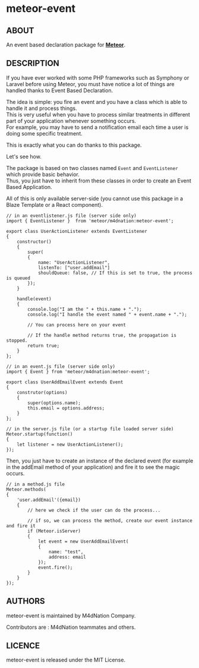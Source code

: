 # meteor-event

## ABOUT
An event based declaration package for [**Meteor**](https://www.meteor.com).

## DESCRIPTION

If you have ever worked with some PHP frameworks such as Symphony or Laravel before using Meteor, you must have notice
a lot of things are handled thanks to Event Based Declaration.

The idea is simple: you fire an event and you have a class which is able to handle it and process things.   
This is very useful when you have to process similar treatments in different part of your application whenever something occurs.   
For example, you may have to send a notification email each time a user is doing some specific treatment.

This is exactly what you can do thanks to this package.

Let's see how.

The package is based on two classes named `Event` and `EventListener` which provide basic behavior.   
Thus, you just have to inherit from these classes in order to create an Event Based Application.

All of this is only available server-side (you cannot use this package in a Blaze Template or a React component).

```
// in an eventlistener.js file (server side only)
import { EventListener }  from 'meteor/m4dnation:meteor-event';

export class UserActionListener extends EventListener
{
	constructor()
	{
		super(
		{
			name: "UserActionListener", 
			listenTo: ["user.addEmail"]
			shouldQueue: false, // If this is set to true, the process is queued
		});
	}

	handle(event)
	{
		console.log("I am the " + this.name + ".");
		console.log("I handle the event named " + event.name + ".");

		// You can process here on your event

		// If the handle method returns true, the propagation is stopped.
		return true;
	}
};

// in an event.js file (server side only)
import { Event } from 'meteor/m4dnation:meteor-event';

export class UserAddEmailEvent extends Event
{
	construtor(options)
	{
		super(options.name);
		this.email = options.address;
	}
};

// in the server.js file (or a startup file loaded server side)
Meteor.startup(function()
{
	let listener = new UserActionListener();
});

```

Then, you just have to create an instance of the declared event (for example in the addEmail method of your application)
and fire it to see the magic occurs.

```
// in a method.js file 
Meteor.methods(
{
	'user.addEmail'({email}) 
  	{
		// here we check if the user can do the process...
		
		// if so, we can process the method, create our event instance and fire it
		if (Meteor.isServer)
		{
			let event = new UserAddEmailEvent(
			{
				name: "test",
				address: email
			});
			event.fire();
		}
  	}
});
```

## AUTHORS

meteor-event is maintained by M4dNation Company.

Contributors are : M4dNation teammates and others.

## LICENCE

meteor-event is released under the MIT License.